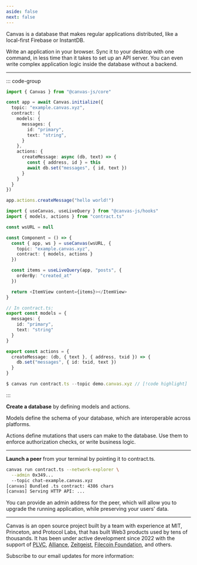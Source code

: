 ```yaml
---
aside: false
next: false
---
```


<div :class="$style.main">

<HeroRow text="A local-first, peer-to-peer database for the open web" :image="{ light: '/graphic_jellyfish_dark.png', dark: '/graphic_jellyfish.png' }" />

<div :class="$style.mainInner">

Canvas is a database that makes regular applications
distributed, like a local-first Firebase or InstantDB.

Write an application in your browser. Sync it to your desktop with
one command, in less time than it takes to set up an API server.
You can even write complex application logic inside the database
without a backend.

</div>

<FeatureTags :features="[
  {
    text: 'Runs on browser, desktop, or mobile',
    tooltip: 'Works in the browser, in Node.js, or in React Native',
    iconName: 'mobile'
  },
  {
    text: 'Cross-database persistence',
    tooltip: 'Uses SQLite, Postgres, or IndexedDB as the backing data store',
    iconName: 'database'
  },
  {
    text: 'Sync via libp2p',
    tooltip: 'Browser-to-server and server-to-server libp2p WebSockets',
    iconName: 'activity'
  },
  {
    text: 'Reactive queries',
    tooltip: 'React hooks for live-updating apps & database queries',
    iconName: 'compare'
  },
  {
    text: 'Custom mutators',
    tooltip: 'Write custom mutators for auth rules or business logic',
    iconName: 'atom'
  },
  {
    text: 'Transactions',
    tooltip: 'Serializable database transactions that roll back on conflict',
    iconName: 'rewind'
  },
  {
    text: 'IPFS standards',
    tooltip: 'Built on IPFS standards and our Merkle sync system (Prolly-trees)',
    iconName: '123'
  },
  {
    text: 'Web UI',
    tooltip: 'Firebase-like database management interface',
    iconName: 'apps',
  },
  {
    text: 'MIT License',
    tooltip: 'Open source, and fully self-hostable',
    iconName: 'crown',
  },
  {
    text: 'CRDTs',
    tooltip: 'Soon: Multiplayer editing using embedded CRDTs',
    iconName: 'guide',
    disabled: true,
  },
  {
    text: 'Private Data',
    tooltip: 'Soon: Native support for end-to-end encrypted data',
    iconName: 'lock',
    disabled: true
  },
  {
    text: 'Web2 Login',
    tooltip: 'Soon: Login optimized for usability and accessibility',
    iconName: 'lock',
    disabled: true
  },
]" />

</div>

---

<div :class="$style.flex">
  <div :class="$style.colRight">

::: code-group

```ts [Browser]
import { Canvas } from "@canvas-js/core"

const app = await Canvas.initialize({
  topic: "example.canvas.xyz",
  contract: {
    models: {
      messages: {
        id: "primary",
        text: "string",
      }
    },
    actions: {
      createMessage: async (db, text) => {
        const { address, id } = this
        await db.set("messages", { id, text })
      }
    }
  }
})

app.actions.createMessage("hello world!")
```

```ts [React hook]
import { useCanvas, useLiveQuery } from "@canvas-js/hooks"
import { models, actions } from "contract.ts"

const wsURL = null

const Component = () => {
  const { app, ws } = useCanvas(wsURL, {
    topic: "example.canvas.xyz",
    contract: { models, actions }
  })

  const items = useLiveQuery(app, "posts", {
    orderBy: "created_at"
  })

  return <ItemView content={items}></ItemView>
}
```

```ts [Command Line]
// In contract.ts:
export const models = {
  messages: {
    id: "primary",
    text: "string"
  }
}

export const actions = {
  createMessage: (db, { text }, { address, txid }) => {
    db.set("messages", { id: txid, text })
  }
}

$ canvas run contract.ts --topic demo.canvas.xyz // [!code highlight]
```

:::

<CodeGroupOpener /> <!-- needed for production build -->

  </div>
  <div :class="$style.colLeft">

**Create a database** by defining models and actions.

Models define the schema of your database, which are interoperable across
platforms.

Actions define mutations that users can make to the database. Use them to
enforce authorization checks, or write business logic.

---

**Launch a peer** from your terminal by pointing it to contract.ts.

```sh
canvas run contract.ts --network-explorer \
  --admin 0x349...
  --topic chat-example.canvas.xyz
[canvas] Bundled .ts contract: 4386 chars
[canvas] Serving HTTP API: ...
```

You can provide an admin address for the peer, which will allow you to
upgrade the running application, while preserving your users' data.

  </div>
</div>

---

<!-- <FeatureRow title="Components" detail="">
  <FeatureCard title="@canvas-js/okra" details="A Prolly tree written in Zig, that enables fast peer-to-peer sync for application histories." link="https://github.com/canvasxyz/okra" linkText="Github" secondaryLink="https://docs.canvas.xyz/blog/2023-05-04-merklizing-the-key-value-store.html" secondaryLinkText="Blog"/>
  <FeatureCard title="@canvas-js/gossiplog" details="A self-authenticating distributed log for multi-writer applications." link="https://github.com/canvasxyz/canvas/tree/main/packages/gossiplog" linkText="Github" secondaryLinkText="Talk" secondaryLink="https://www.youtube.com/watch?v=X8nAdx1G-Cs"/>
  <FeatureCard title="@canvas-js/modeldb" details="A cross-platform relational database wrapper for IDB, SQLite, and Postgres." link="https://github.com/canvasxyz/canvas/tree/main/packages/modeldb" linkText="Github"/>
  <FeatureCard title="@canvas-js/core" details="A database for local-first and peer-to-peer applications, with an embedded runtime." link="https://github.com/canvasxyz/canvas/tree/main/packages/modeldb" linkText="Github"/>
  <FeatureCard title="@canvas-js/chain-ethereum" details="Log in with an Ethereum wallet. Also supports Cosmos, Solana, and Polkadot." linkText="Demo" link="https://chat-example.canvas.xyz/"/>
</FeatureRow> -->

<div :class="$style.end">

Canvas is an open source project built by a team with experience at
MIT, Princeton, and Protocol Labs, that has built Web3
products used by tens of thousands. It has been under active development
since 2022 with the support of <a href="https://www.protocol.vc/" target="_blank">PLVC</a>,
<a href="https://alliance.xyz/" target="_blank">Alliance</a>, <a href="https://zeitgeist.xyz/" target="_blank">Zeitgeist</a>, <a href="https://fil.org/" target="_blank">Filecoin Foundation</a>, and others.

</div>

Subscribe to our email updates for more information:

<br/>

<EmailForm />

<HomepageFooter />

<style module>
.main { max-width: 690px; }
.mainInner { max-width: 600px; } /* make room for jellyfish */
@media (max-width: 960px) {
  .main { margin: 0 auto; }
  .mainInner { max-width: none; }
}

.flex div[class*="vp-adaptive-theme"] { font-size: 98%; }
.colLeft div[class*="vp-adaptive-theme"] { font-size: 96%; }

.flex { display: flex; flex-direction: row-reverse; }
.colLeft { width: 49%; padding-right: 33px; padding-top: 0px; }
.colLeft hr { margin: 1.75rem 0; }
.colRight { width: 51%; }
.colLeft div[class*="vp-adaptive-theme"] { margin: 1.33rem 0 1.32rem !important; }

@media (max-width: 640px) {
  .flex { display: block; padding-top: 1px; }
  .colLeft { width: 100%; padding-right: 0; }
  .colRight { width: 100%; }
}

.end {
  margin: 40px 0;
  max-width: 600px;
}
</style>
